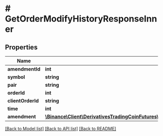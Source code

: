 # # GetOrderModifyHistoryResponseInner

## Properties

Name | Type | Description | Notes
------------ | ------------- | ------------- | -------------
**amendmentId** | **int** |  | [optional]
**symbol** | **string** |  | [optional]
**pair** | **string** |  | [optional]
**orderId** | **int** |  | [optional]
**clientOrderId** | **string** |  | [optional]
**time** | **int** |  | [optional]
**amendment** | [**\Binance\Client\DerivativesTradingCoinFutures\Model\GetOrderModifyHistoryResponseInnerAmendment**](GetOrderModifyHistoryResponseInnerAmendment.md) |  | [optional]

[[Back to Model list]](../../README.md#models) [[Back to API list]](../../README.md#endpoints) [[Back to README]](../../README.md)

